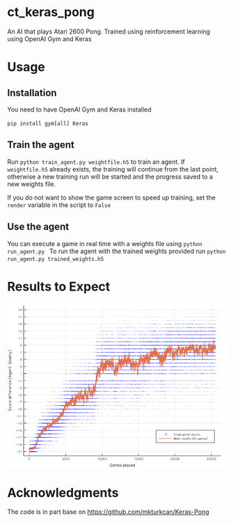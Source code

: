# ct_keras_pong
An AI that plays Atari 2600 Pong. Trained using reinforcement learning using OpenAI Gym and Keras

# Usage
## Installation
You need to have OpenAI Gym and Keras installed

`pip install gym[all] Keras`

## Train the agent
Run `python train_agent.py weightfile.h5` to train an agent. If
`weightfile.h5` already exists, the training will continue from the
last point, otherwise a new training run will be started and the
progress saved to a new weights file.

If you do not want to show the game screen to speed up training, set
the `render` variable in the script to `False`

## Use the agent

You can execute a game in real time with a weights file using `python
run_agent.py ` To run the agent with the trained weights provided run
`python run_agent.py trained_weights.h5`

# Results to Expect
![Learing Progress](media/learning_progress.png)

# Acknowledgments
The code is in part base on https://github.com/mkturkcan/Keras-Pong


